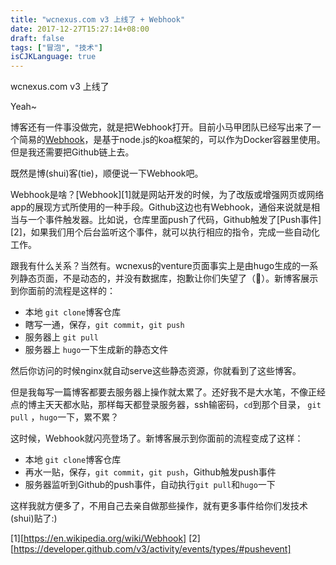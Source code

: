 ```yaml
---
title: "wcnexus.com v3 上线了 + Webhook"
date: 2017-12-27T15:27:14+08:00
draft: false
tags: ["冒泡", "技术"]
isCJKLanguage: true
---
```


wcnexus.com v3 上线了

Yeah~

博客还有一件事没做完，就是把Webhook打开。目前小马甲团队已经写出来了一个简易的[Webhook](https://github.com/xmj-alliance/webhook-koa)，是基于node.js的koa框架的，可以作为Docker容器里使用。但是我还需要把Github链上去。

既然是博(shui)客(tie)，顺便说一下Webhook吧。

Webhook是啥？[Webhook][1]就是网站开发的时候，为了改版或增强网页或网络app的展现方式所使用的一种手段。Github这边也有Webhook，通俗来说就是相当与一个事件触发器。比如说，仓库里面push了代码，Github触发了[Push事件][2]，如果我们用个后台监听这个事件，就可以执行相应的指令，完成一些自动化工作。

跟我有什么关系？当然有。wcnexus的venture页面事实上是由hugo生成的一系列静态页面，不是动态的，并没有数据库，抱歉让你们失望了（🙂）。新博客展示到你面前的流程是这样的：

- 本地 `git clone`博客仓库
- 瞎写一通，保存，`git commit`，`git push`
- 服务器上 `git pull`
- 服务器上 `hugo`一下生成新的静态文件

然后你访问的时候nginx就自动serve这些静态资源，你就看到了这些博客。

但是我每写一篇博客都要去服务器上操作就太累了。还好我不是大水笔，不像正经点的博主天天都水贴，那样每天都登录服务器，ssh输密码，`cd`到那个目录， `git pull` ，`hugo`一下，累不累？

这时候，Webhook就闪亮登场了。新博客展示到你面前的流程变成了这样：

- 本地 `git clone`博客仓库
- 再水一贴，保存，`git commit`，`git push`，Github触发push事件
- 服务器监听到Github的push事件，自动执行`git pull`和`hugo`一下

这样我就方便多了，不用自己去亲自做那些操作，就有更多事件给你们发技术(shui)贴了:)

[1][https://en.wikipedia.org/wiki/Webhook]
[2][https://developer.github.com/v3/activity/events/types/#pushevent]
